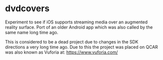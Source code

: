 # dvdcovers
Experiment to see if iOS supports streaming media over an augmented reality surface. Port of an older Android app which was also called by the same name long time ago.

This is considered to be a dead project due to changes in the SDK directions a very long time ago. Due to this the project was placed on  QCAR was also known as Vuforia at: https://www.vuforia.com/
